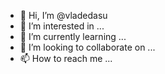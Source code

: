 - 👋 Hi, I’m @vladedasu
- 👀 I’m interested in ...
- 🌱 I’m currently learning ...
- 💞️ I’m looking to collaborate on ...
- 📫 How to reach me ...

<!---
vladedasu/vladedasu is a ✨ special ✨ repository because its `README.md` (this file) appears on your GitHub profile.
You can click the Preview link to take a look at your changes.
--->
